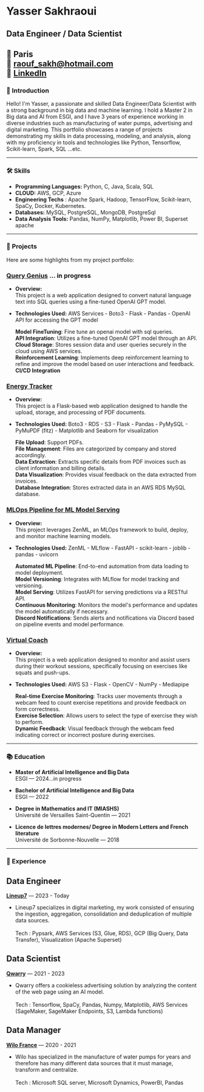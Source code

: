 # Yasser Sakhraoui

## Data Engineer / Data Scientist

📍 Paris <br>
📧 raouf_sakh@hotmail.com <br>
💼 [LinkedIn](https://www.linkedin.com/in/yasser-sakhraoui/) <br>
---

### 👋 Introduction

Hello! I'm Yasser, a passionate and skilled Data Engineer/Data Scientist with a strong background in big data and machine learning. I hold a Master 2 in Big data and AI from ESGI, and I have 3 years of experience working in diverse industries such as manufacturing of water pumps, advertising and digital marketing. This portfolio showcases a range of projects demonstrating my skills in data processing, modeling, and analysis, along with my proficiency in tools and technologies like Python, Tensorflow, Scikit-learn, Spark, SQL ...etc.

---

### 🛠 Skills

- **Programming Languages:** Python, C, Java, Scala, SQL
- **CLOUD:** AWS, GCP, Azure
- **Engineering Techs** : Apache Spark, Hadoop, TensorFlow, Scikit-learn, SpaCy, Docker, Kubernetes.
- **Databases:** MySQL, PostgreSQL, MongoDB, PostgreSql
- **Data Analysis Tools:** Pandas, NumPy, Matplotlib, Power BI, Superset apache

---

### 📁 Projects

Here are some highlights from my project portfolio:

### [Query Genius](https://github.com/djibygass/QueryGenius) ... in progress
- **Overview:**<br>
This project is a web application designed to convert natural language text into SQL queries using a fine-tuned OpenAI GPT model.<br>

- **Technologies Used:** AWS Services - Boto3 - Flask - Pandas - OpenAI API for accessing the GPT model

  **Model FineTuning**: Fine tune an openai model with sql queries.<br>
  **API Integration**: Utilizes a fine-tuned OpenAI GPT model through an API.<br>
  **Cloud Storage**: Stores session data and user queries securely in the cloud using AWS services.<br>
  **Reinforcement Learning**: Implements deep reinforcement learning to refine and improve the model based on user interactions and feedback.<br>
  **CI/CD Integration**


### [Energy Tracker](https://github.com/yasser3434/energy)
- **Overview:**<br>
This project is a Flask-based web application designed to handle the upload, storage, and processing of PDF documents.<br>

- **Technologies Used:** Boto3 - RDS - S3 - Flask - Pandas - PyMySQL - PyMuPDF (fitz) - Matplotlib and Seaborn for visualization

  **File Upload**: Support PDFs.<br>
  **File Management**: Files are categorized by company and stored accordingly.<br>
  **Data Extraction**: Extracts specific details from PDF invoices such as client information and billing details.<br>
  **Data Visualization**: Provides visual feedback on the data extracted from invoices.<br>
  **Database Integration**: Stores extracted data in an AWS RDS MySQL database.



### [MLOps Pipeline for ML Model Serving](https://github.com/ICollaps/ZenML-project)
- **Overview:**<br>
  This project leverages ZenML, an MLOps framework to build, deploy, and monitor machine learning models.<br>

- **Technologies Used:** ZenML - MLflow - FastAPI - scikit-learn - joblib - pandas - uvicorn
  
  **Automated ML Pipeline**: End-to-end automation from data loading to model deployment.<br>
  **Model Versioning**: Integrates with MLflow for model tracking and versioning.<br>
  **Model Serving**: Utilizes FastAPI for serving predictions via a RESTful API.<br>
  **Continuous Monitoring**: Monitors the model's performance and updates the model automatically if necessary.<br>
  **Discord Notifications**: Sends alerts and notifications via Discord based on pipeline events and model performance.<br>


  
### [Virtual Coach](https://github.com/djibygass/virtual_coach_gp)
- **Overview:**<br>
  This project is a web application designed to monitor and assist users during their workout sessions, specifically focusing on exercises like squats and push-ups.<br>

- **Technologies Used:** AWS S3 - Flask - OpenCV - NumPy - Mediapipe
  
  **Real-time Exercise Monitoring**: Tracks user movements through a webcam feed to count exercise repetitions and provide feedback on form correctness.<br>
  **Exercise Selection**: Allows users to select the type of exercise they wish to perform.<br>
  **Dynamic Feedback**: Visual feedback through the webcam feed indicating correct or incorrect posture during exercises.<br>
  


---

### 📚 Education

- **Master of Artificial Intelligence and Big Data**  
  ESGI — 2024...in progress

- **Bachelor of Artificial Intelligence and Big Data**  
  ESGI — 2022

- **Degree in Mathematics and IT (MIASHS)**  
  Université de Versailles Saint-Quentin — 2021

- **Licence de lettres modernes/ Degree in Modern Letters and French literature**  
  Université de Sorbonne-Nouvelle — 2018
---

### 💼 Experience

## Data Engineer
**[Lineup7](https://www.lineup7.fr/)** — 2023 - Today
- Lineup7 specializes in digital marketing, my work consisted of ensuring the ingestion, aggregation, consolidation and deduplication of multiple data sources.<br><br>
  Tech : Pypsark, AWS Services (S3, Glue, RDS), GCP (Big Query, Data Transfer), Visualization (Apache Superset)

## Data Scientist
**[Qwarry](https://www.qwarry.com/)** — 2021 - 2023
- Qwarry offers a cookieless advertising solution by analyzing the content of the web page using an AI model.<br><br>
  Tech : Tensorflow, SpaCy, Pandas, Numpy, Matplotlib, AWS Services (SageMaker, SageMaker Endpoints, S3, Lambda functions)

## Data Manager
**[Wilo France](https://wilo.com/fr/fr/)** — 2020 - 2021
- Wilo has specialized in the manufacture of water pumps for years and therefore has many different data sources that it must manage, transform and centralize.<br><br>
  Tech : Microsoft SQL server, Microsoft Dynamics, PowerBI, Pandas

